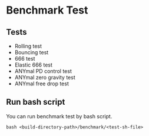 # Benchmark Test

## Tests

- Rolling test
- Bouncing test
- 666 test
- Elastic 666 test
- ANYmal PD control test
- ANYmal zero gravity test
- ANYmal free drop test

## Run bash script

You can run benchmark test by bash script.

```bash <build-directory-path>/benchmark/<test-sh-file>```
